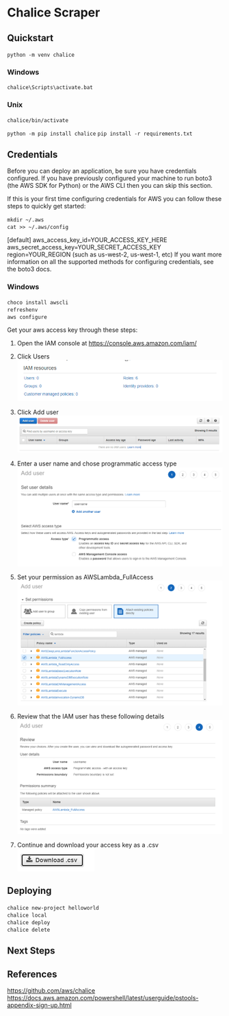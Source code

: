 # Chalice Scraper

## Quickstart

`python -m venv chalice`

### Windows
`chalice\Scripts\activate.bat`  

### Unix
`chalice/bin/activate`  

`python -m pip install chalice`
`pip install -r requirements.txt`

## Credentials

Before you can deploy an application, be sure you have credentials configured. If you have previously configured your machine to run boto3 (the AWS SDK for Python) or the AWS CLI then you can skip this section.

If this is your first time configuring credentials for AWS you can follow these steps to quickly get started:

`mkdir ~/.aws`  
`cat >> ~/.aws/config`  

[default]
aws_access_key_id=YOUR_ACCESS_KEY_HERE
aws_secret_access_key=YOUR_SECRET_ACCESS_KEY
region=YOUR_REGION (such as us-west-2, us-west-1, etc)
If you want more information on all the supported methods for configuring credentials, see the boto3 docs.

### Windows

`choco install awscli`  
`refreshenv`  
`aws configure`  

Get your aws access key through these steps:  

1. Open the IAM console at https://console.aws.amazon.com/iam/  

2. Click Users  
![](./images/1.png)

3. Click Add user  
![](./images/2.png)

4. Enter a user name and chose programmatic access type  
![](./images/3.png)

5. Set your permission as AWSLambda_FullAccess  
![](./images/4.png)

6. Review that the IAM user has these following details  
![](./images/5.png)

7. Continue and download your access key as a .csv  
![](./images/6.png)

## Deploying

`chalice new-project helloworld`  
`chalice local`  
`chalice deploy`  
`chalice delete`  

## Next Steps

## References

https://github.com/aws/chalice  
https://docs.aws.amazon.com/powershell/latest/userguide/pstools-appendix-sign-up.html  